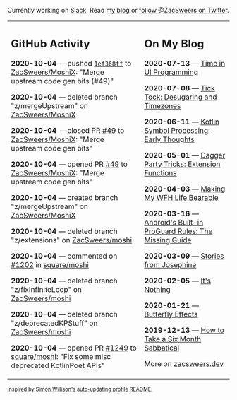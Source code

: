 Currently working on [Slack](https://slack.com/). Read [my blog](https://zacsweers.dev/) or [follow @ZacSweers on Twitter](https://twitter.com/ZacSweers).

<table><tr><td valign="top" width="60%">

## GitHub Activity
<!-- githubActivity starts -->
**2020-10-04** — pushed [`1ef368ff`](https://github.com/ZacSweers/MoshiX/commit/1ef368ffb0978aaa2b90c67f4135fd4b8a53c36b) to [ZacSweers/MoshiX](https://api.github.com/repos/ZacSweers/MoshiX): "Merge upstream code gen bits (#49)"

**2020-10-04** — deleted branch "z/mergeUpstream" on [ZacSweers/MoshiX](https://api.github.com/repos/ZacSweers/MoshiX)

**2020-10-04** — closed PR [#49](https://api.github.com/repos/ZacSweers/MoshiX/pulls/49) to [ZacSweers/MoshiX](https://api.github.com/repos/ZacSweers/MoshiX): "Merge upstream code gen bits"

**2020-10-04** — opened PR [#49](https://api.github.com/repos/ZacSweers/MoshiX/pulls/49) to [ZacSweers/MoshiX](https://api.github.com/repos/ZacSweers/MoshiX): "Merge upstream code gen bits"

**2020-10-04** — created branch "z/mergeUpstream" on [ZacSweers/MoshiX](https://api.github.com/repos/ZacSweers/MoshiX)

**2020-10-04** — deleted branch "z/extensions" on [ZacSweers/moshi](https://api.github.com/repos/ZacSweers/moshi)

**2020-10-04** — commented on [#1202](https://github.com/square/moshi/pull/1202#issuecomment-703324226) in [square/moshi](https://api.github.com/repos/square/moshi)

**2020-10-04** — deleted branch "z/fixInfiniteLoop" on [ZacSweers/moshi](https://api.github.com/repos/ZacSweers/moshi)

**2020-10-04** — deleted branch "z/deprecatedKPStuff" on [ZacSweers/moshi](https://api.github.com/repos/ZacSweers/moshi)

**2020-10-04** — opened PR [#1249](https://api.github.com/repos/square/moshi/pulls/1249) to [square/moshi](https://api.github.com/repos/square/moshi): "Fix some misc deprecated KotlinPoet APIs"
<!-- githubActivity ends -->
</td><td valign="top" width="40%">

## On My Blog
<!-- blog starts -->
**2020-07-13** — [Time in UI Programming](https://www.zacsweers.dev/time-in-ui/)

**2020-07-08** — [Tick Tock: Desugaring and Timezones](https://www.zacsweers.dev/ticktock-desugaring-timezones/)

**2020-06-11** — [Kotlin Symbol Processing: Early Thoughts](https://www.zacsweers.dev/kotlin-symbol-processor-early-thoughts/)

**2020-05-01** — [Dagger Party Tricks: Extension Functions](https://www.zacsweers.dev/dagger-party-tricks-extension-functions/)

**2020-04-03** — [Making My WFH Life Bearable](https://www.zacsweers.dev/making-wfh-life-bearable/)

**2020-03-16** — [Android's Built-in ProGuard Rules: The Missing Guide](https://www.zacsweers.dev/android-proguard-rules/)

**2020-03-09** — [Stories from Josephine](https://www.zacsweers.dev/stories-from-josephine/)

**2020-02-05** — [It's Nothing](https://www.zacsweers.dev/its-nothing/)

**2020-01-21** — [Butterfly Effects](https://www.zacsweers.dev/butterfly-effects/)

**2019-12-13** — [How to Take a Six Month Sabbatical](https://www.zacsweers.dev/how-to-take-a-six-month-sabbatical/)
<!-- blog ends -->
More on [zacsweers.dev](https://zacsweers.dev/)
</td></tr></table>

<sub><a href="https://simonwillison.net/2020/Jul/10/self-updating-profile-readme/">Inspired by Simon Willison's auto-updating profile README.</a></sub>